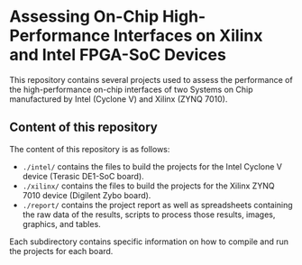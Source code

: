 # Assessing On-Chip High-Performance Interfaces on Xilinx and Intel FPGA-SoC Devices

This repository contains several projects used to assess the performance of the high-performance on-chip interfaces of two Systems on Chip manufactured by Intel (Cyclone V) and Xilinx (ZYNQ 7010).

## Content of this repository

The content of this repository is as follows:
* `./intel/` contains the files to build the projects for the Intel Cyclone V device (Terasic DE1-SoC board).
* `./xilinx/` contains the files to build the projects for the Xilinx ZYNQ 7010 device (Digilent Zybo board).
* `./report/` contains the project report as well as spreadsheets containing the raw data of the results, scripts to process those results, images, graphics, and tables.

Each subdirectory contains specific information on how to compile and run the projects for each board.
